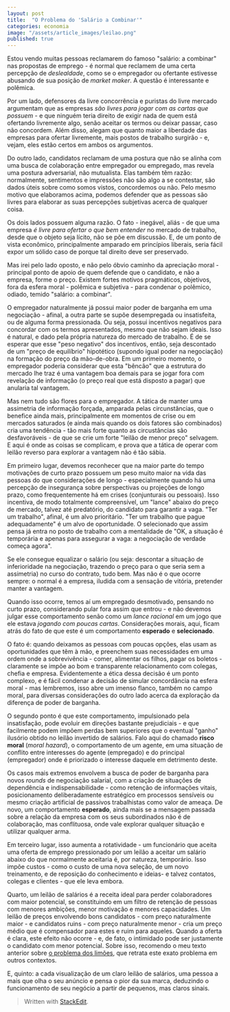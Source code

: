 ```yaml
---
layout: post
title:  "O Problema do 'Salário a Combinar'"
categories: economia
image: "/assets/article_images/leilao.png"
published: true
---
```

Estou vendo muitas pessoas reclamarem do famoso "salário: a combinar" nas propostas de emprego - é normal que reclamem de uma certa percepção de *deslealdade*, como se o empregador ou ofertante estivesse abusando de sua posição de *market maker*. A questão é interessante e polêmica.

Por um lado, defensores da livre concorrência e puristas do livre mercado argumentam que as empresas *são livres para jogar com as cartas que possuem* - e que ninguém teria direito de exigir nada de quem está ofertando livremente algo, senão aceitar os termos ou deixar passar, caso não concordem. Além disso, alegam que quanto maior a liberdade das empresas para ofertar livremente, mais postos de trabalho surgirão - e, vejam, eles estão certos em ambos os argumentos.

Do outro lado, candidatos reclamam de uma postura que não se alinha com uma busca de colaboração entre empregador ou empregado, mas revela uma postura adversarial, não mutualista. Elas também têm razão: normalmente, sentimentos e impressões não são algo a se contestar, são dados úteis sobre como somos vistos, concordemos ou não. Pelo mesmo motivo que elaboramos acima, podemos defender que as pessoas são livres para elaborar as suas percepções subjetivas acerca de qualquer coisa.

Os dois lados possuem alguma razão. O fato - inegável, aliás - de que uma empresa *é livre para ofertar o que bem entender* no mercado de trabalho, desde que o objeto seja lícito, não se põe em discussão. E, de um ponto de vista econômico, principalmente amparado em princípios liberais, seria fácil expor um sólido caso de porque tal direito deve ser preservado. 

Mas irei pelo lado oposto, e não pelo óbvio caminho da apreciação moral - principal ponto de apoio de quem defende que o candidato, e não a empresa, forme o preço. Existem fortes motivos pragmáticos, objetivos, fora da esfera moral - polêmica e subjetiva - para condenar o polêmico, odiado, temido "salário: a combinar".

O empregador naturalmente já possui maior poder de barganha em uma negociação - afinal, a outra parte se supõe desempregada ou insatisfeita, ou de alguma forma pressionada. Ou seja, possui incentivos negativos para concordar com os termos apresentados, mesmo que não sejam ideais. Isso é natural, e dado pela própria natureza do mercado de trabalho. É de se esperar que esse "peso negativo" dos incentivos, então, seja descontado de um "preço de equilíbrio" hipotético (supondo igual poder na negociação) na formação do preço da mão-de-obra. Em um primeiro momento, o empregador poderia considerar que esta "bêncão" que a estrutura do mercado lhe traz é uma vantagem boa demais para se jogar fora com revelação de informação (o preço real que está disposto a pagar) que anularia tal vantagem.

Mas nem tudo são flores para o empregador. A tática de manter uma assimetria de informação forçada, amparada pelas circunstâncias, que o benefice ainda mais, principalmente em momentos de crise ou em mercados saturados (e ainda mais quando os dois fatores são combinados) cria uma tendência - tão mais forte quanto as circustâncias são desfavoráveis - de que se crie um forte "leilão de menor preço" selvagem. E aqui é onde as coisas se complicam, e prova que a tática de operar com leilão reverso para explorar a vantagem não é tão sábia. 

Em primeiro lugar, devemos reconhecer que na maior parte do tempo motivações de curto prazo possuem um peso muito maior na vida das pessoas do que considerações de longo - especialmente quando há uma percepção de insegurança sobre perspectivas ou projeções de longo prazo, como frequentemente há em crises (conjunturais ou pessoais). Isso incentiva, de modo totalmente compreensível, um "lance" abaixo do preço de mercado, talvez até predatório, do candidato para garantir a vaga. "Ter um trabalho", afinal, é um alvo prioritário. "Ter um trabalho que pague adequadamente" é um alvo de oportunidade. O selecionado que assim pensa já entra no posto de trabalho com a mentalidade de "OK, a situação é temporária e apenas para assegurar a vaga: a negociação de verdade começa agora". 

Se ele consegue equalizar o salário (ou seja: descontar a situação de inferioridade na negociação, trazendo o preço para o que seria sem a assimetria) no curso do contrato, tudo bem. Mas não é o que ocorre sempre: o normal é a empresa, iludida com a sensação de vitória, pretender manter a vantagem.

Quando isso ocorre, temos aí um empregado desmotivado, pensando no curto prazo, considerando pular fora assim que entrou - e não devemos julgar esse comportamento senão como um *lance racional* em um jogo que ele estava *jogando com poucas cartas*. Considerações morais, aqui, ficam atrás do fato de que este é um comportamento **esperado** e **selecionado**. 

O fato é: quando deixamos as pessoas com poucas opções, elas usam as oportunidades que têm à mão, e preenchem suas necessidades em uma ordem onde a sobrevivência - comer, alimentar os filhos, pagar os boletos - claramente se impõe ao bom e transparente relacionamento com colegas, chefia e empresa. Evidentemente a ética dessa decisão é um ponto complexo, e é fácil condenar a decisão de simular concordância  na esfera moral - mas lembremos, isso abre um imenso flanco, também no campo moral, para diversas considerações do outro lado acerca da exploração da diferença de poder de barganha. 

O segundo ponto é que este comportamento, impulsionado pela insatisfação, pode evoluir em direções bastante prejudiciais - e que facilmente podem impõem perdas bem superiores que o eventual "ganho" ilusório obtido no leilão invertido de salários. Falo aqui do chamado **risco moral** (*moral hazard*), o comportamento de um agente, em uma situação de conflito entre interesses do agente (empregado) e do principal (empregador) onde é priorizado o interesse daquele em detrimento deste. 

Os casos mais extremos envolvem a busca de poder de barganha para novos *rounds* de negociação salarial, com a criação de situações de dependência e indispensabilidade - como retenção de informações vitais, posicionamento deliberadamente estratégico em processos sensíveis ou mesmo criação artificial de passivos trabalhistas como valor de ameaça. De novo, um comportamento **esperado**, ainda mais se a mensagem passada sobre a relação da empresa com os seus subordinados não é de colaboração, mas conflituosa, onde vale explorar qualquer situação e utilizar qualquer arma.

Em terceiro lugar, isso aumenta a rotatividade - um funcionário que aceita uma oferta de emprego pressionado por um leilão a aceitar um salário abaixo do que normalmente aceitaria é, por natureza, temporário. Isso impõe custos - como o custo de uma nova seleção, de um novo treinamento, e de reposição do conhecimento e ideias- e talvez contatos, colegas e clientes - que ele leva embora.

Quarto, um leilão de salários é a receita ideal para perder colaboradores com maior potencial, se constituindo em um filtro de retenção de pessoas com menores ambições, menor motivação e menores capacidades. Um leilão de preços envolvendo bons candidatos - com preço naturalmente maior - e candidatos ruins - com preço naturalmente menor - cria um preço médio que é compensador para estes e ruim para aqueles. Quando a oferta é clara, este efeito não ocorre - e, de fato, o intimidado pode ser justamente o candidato com menor potencial. Sobre isso, recomendo o meu texto anterior sobre [o problema dos limões](https://douglasdnn.github.io/economia/2020/09/07/o-problema-dos-limoes.html), que retrata este exato problema em outros contextos.

E, quinto: a cada visualização de um claro leilão de salários, uma pessoa a mais que olha o seu anúncio e pensa o pior da sua marca, deduzindo o funcionamento de seu negócio a partir de pequenos, mas claros sinais.


> Written with [StackEdit](https://stackedit.io/).
<!--stackedit_data:
eyJoaXN0b3J5IjpbMjA2NjY4NTM5MiwtMTE3OTAzNTgxOCwtMT
EzNDQyODI3OSwtMjA4MjA1NTk0NSwtMjA1NDczMDU3Ml19
-->